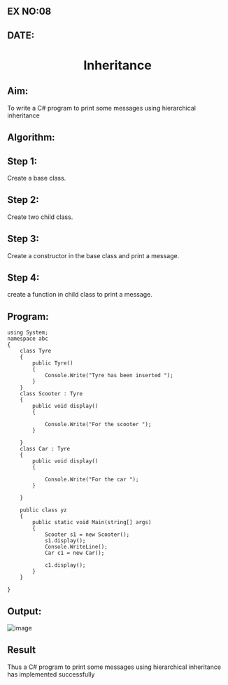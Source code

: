 ## EX NO:08
## DATE:
# <p align="center">Inheritance

## Aim:
 To write a C# program to print some messages using hierarchical inheritance
 
## Algorithm:
## Step 1:
Create a base class.

## Step 2:
Create two child class.

## Step 3:
Create a constructor in the base class and print a message.

## Step 4:
create a function in child class to print a message.
## Program:
```
using System;
namespace abc
{
    class Tyre
    {
        public Tyre()
        {
            Console.Write("Tyre has been inserted ");
        }
    }
    class Scooter : Tyre
    {
        public void display()
        {

            Console.Write("For the scooter ");
        }

    }
    class Car : Tyre
    {
        public void display()
        {

            Console.Write("For the car ");
        }

    }

    public class yz
    {
        public static void Main(string[] args)
        {
            Scooter s1 = new Scooter();
            s1.display();
            Console.WriteLine();
            Car c1 = new Car();

            c1.display();
        }
    }

}
```


## Output:
![image](https://user-images.githubusercontent.com/75235090/172824796-aa4cd9b4-5448-4714-85fe-6844683a1ffa.png)


## Result
Thus a C# program to print some messages using hierarchical inheritance has implemented successfully
